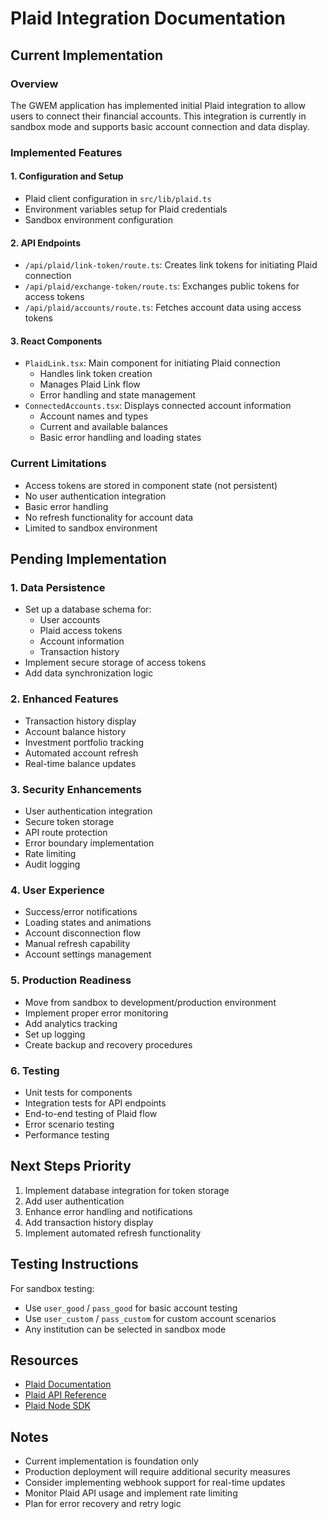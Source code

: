 # Plaid Integration Documentation

## Current Implementation

### Overview
The GWEM application has implemented initial Plaid integration to allow users to connect their financial accounts. This integration is currently in sandbox mode and supports basic account connection and data display.

### Implemented Features

#### 1. Configuration and Setup
- Plaid client configuration in `src/lib/plaid.ts`
- Environment variables setup for Plaid credentials
- Sandbox environment configuration

#### 2. API Endpoints
- `/api/plaid/link-token/route.ts`: Creates link tokens for initiating Plaid connection
- `/api/plaid/exchange-token/route.ts`: Exchanges public tokens for access tokens
- `/api/plaid/accounts/route.ts`: Fetches account data using access tokens

#### 3. React Components
- `PlaidLink.tsx`: Main component for initiating Plaid connection
  - Handles link token creation
  - Manages Plaid Link flow
  - Error handling and state management
- `ConnectedAccounts.tsx`: Displays connected account information
  - Account names and types
  - Current and available balances
  - Basic error handling and loading states

### Current Limitations
- Access tokens are stored in component state (not persistent)
- No user authentication integration
- Basic error handling
- No refresh functionality for account data
- Limited to sandbox environment

## Pending Implementation

### 1. Data Persistence
- Set up a database schema for:
  - User accounts
  - Plaid access tokens
  - Account information
  - Transaction history
- Implement secure storage of access tokens
- Add data synchronization logic

### 2. Enhanced Features
- Transaction history display
- Account balance history
- Investment portfolio tracking
- Automated account refresh
- Real-time balance updates

### 3. Security Enhancements
- User authentication integration
- Secure token storage
- API route protection
- Error boundary implementation
- Rate limiting
- Audit logging

### 4. User Experience
- Success/error notifications
- Loading states and animations
- Account disconnection flow
- Manual refresh capability
- Account settings management

### 5. Production Readiness
- Move from sandbox to development/production environment
- Implement proper error monitoring
- Add analytics tracking
- Set up logging
- Create backup and recovery procedures

### 6. Testing
- Unit tests for components
- Integration tests for API endpoints
- End-to-end testing of Plaid flow
- Error scenario testing
- Performance testing

## Next Steps Priority
1. Implement database integration for token storage
2. Add user authentication
3. Enhance error handling and notifications
4. Add transaction history display
5. Implement automated refresh functionality

## Testing Instructions
For sandbox testing:
- Use `user_good` / `pass_good` for basic account testing
- Use `user_custom` / `pass_custom` for custom account scenarios
- Any institution can be selected in sandbox mode

## Resources
- [Plaid Documentation](https://plaid.com/docs/)
- [Plaid API Reference](https://plaid.com/docs/api/)
- [Plaid Node SDK](https://github.com/plaid/plaid-node)

## Notes
- Current implementation is foundation only
- Production deployment will require additional security measures
- Consider implementing webhook support for real-time updates
- Monitor Plaid API usage and implement rate limiting
- Plan for error recovery and retry logic

